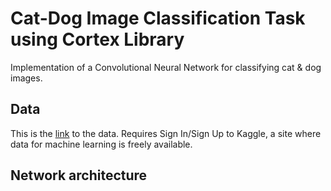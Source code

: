 # Cat-Dog Image Classification Task using Cortex Library

Implementation of a Convolutional Neural Network for classifying cat & dog images.

## Data
This is the [link](https://www.kaggle.com/c/dogs-vs-cats-redux-kernels-edition/data) to the data. Requires Sign In/Sign Up to Kaggle, a site where data for machine learning is freely available.
## Network architecture

